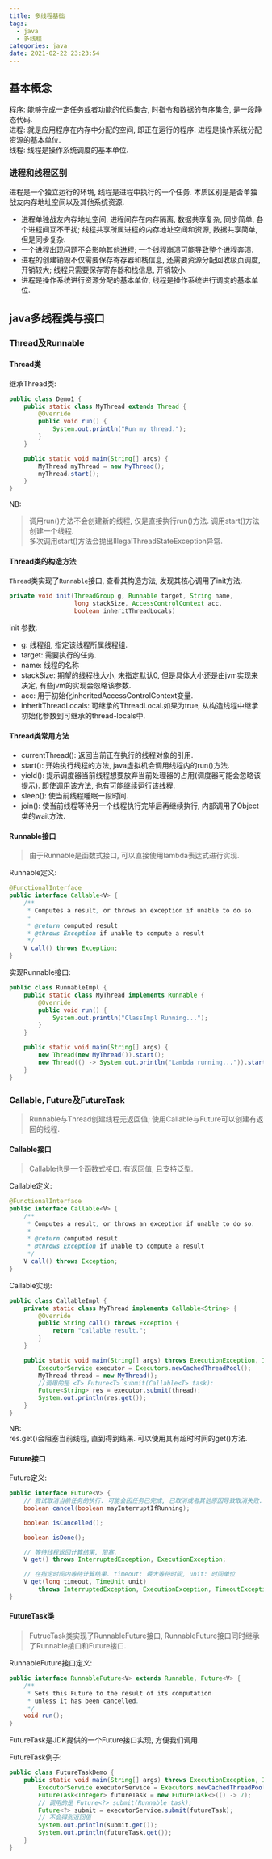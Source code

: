 ```yaml
---
title: 多线程基础
tags:
  - java
  - 多线程
categories: java
date: 2021-02-22 23:23:54
---
```

## 基本概念
程序: 能够完成一定任务或者功能的代码集合, 时指令和数据的有序集合, 是一段静态代码.  
进程: 就是应用程序在内存中分配的空间, 即正在运行的程序. 进程是操作系统分配资源的基本单位.  
线程: 线程是操作系统调度的基本单位.  

### 进程和线程区别
进程是一个独立运行的环境, 线程是进程中执行的一个任务. 本质区别是是否单独战友内存地址空间以及其他系统资源.  
- 进程单独战友内存地址空间, 进程间存在内存隔离, 数据共享复杂, 同步简单, 各个进程间互不干扰; 线程共享所属进程的内存地址空间和资源, 数据共享简单, 但是同步复杂.
- 一个进程出现问题不会影响其他进程; 一个线程崩溃可能导致整个进程奔溃.
- 进程的创建销毁不仅需要保存寄存器和栈信息, 还需要资源分配回收级页调度, 开销较大; 线程只需要保存寄存器和栈信息, 开销较小.
- 进程是操作系统进行资源分配的基本单位, 线程是操作系统进行调度的基本单位.

## java多线程类与接口
### Thread及Runnable
#### Thread类
继承Thread类: 
```java
public class Demo1 {
    public static class MyThread extends Thread {
        @Override
        public void run() {
            System.out.println("Run my thread.");
        }
    }

    public static void main(String[] args) {
        MyThread myThread = new MyThread();
        myThread.start();
    }
}
```
NB: 
> 调用run()方法不会创建新的线程, 仅是直接执行run()方法. 调用start()方法创建一个线程.  
多次调用start()方法会抛出IllegalThreadStateException异常.

#### Thread类的构造方法
`Thread`类实现了`Runnable`接口, 查看其构造方法, 发现其核心调用了init方法.
```java
private void init(ThreadGroup g, Runnable target, String name,
                  long stackSize, AccessControlContext acc,
                  boolean inheritThreadLocals)

```
init 参数:
- g: 线程组, 指定该线程所属线程组.
- target: 需要执行的任务.
- name: 线程的名称
- stackSize: 期望的线程栈大小, 未指定默认0, 但是具体大小还是由jvm实现来决定, 有些jvm的实现会忽略该参数.
- acc: 用于初始化inheritedAccessControlContext变量.
- inheritThreadLocals: 可继承的ThreadLocal.如果为true, 从构造线程中继承初始化参数到可继承的thread-locals中.

#### Thread类常用方法
- currentThread(): 返回当前正在执行的线程对象的引用.
- start(): 开始执行线程的方法, java虚拟机会调用线程内的run()方法.
- yield(): 提示调度器当前线程想要放弃当前处理器的占用(调度器可能会忽略该提示). 即使调用该方法, 也有可能继续运行该线程.
- sleep(): 使当前线程睡眠一段时间.
- join(): 使当前线程等待另一个线程执行完毕后再继续执行, 内部调用了Object类的wait方法.

#### Runnable接口
> 由于Runnable是函数式接口, 可以直接使用lambda表达式进行实现.

Runnable定义: 
```java
@FunctionalInterface
public interface Callable<V> {
    /**
     * Computes a result, or throws an exception if unable to do so.
     *
     * @return computed result
     * @throws Exception if unable to compute a result
     */
    V call() throws Exception;
}
```
实现Runnable接口: 
```java
public class RunnableImpl {
    public static class MyThread implements Runnable {
        @Override
        public void run() {
            System.out.println("ClassImpl Running...");
        }
    }

    public static void main(String[] args) {
        new Thread(new MyThread()).start();
        new Thread(() -> System.out.println("Lambda running...")).start();
    }
}
```

### Callable, Future及FutureTask
>Runnable与Thread创建线程无返回值; 使用Callable与Future可以创建有返回的线程.

#### Callable接口
> Callable也是一个函数式接口. 有返回值, 且支持泛型.  

Callable定义:
```java
@FunctionalInterface
public interface Callable<V> {
    /**
     * Computes a result, or throws an exception if unable to do so.
     *
     * @return computed result
     * @throws Exception if unable to compute a result
     */
    V call() throws Exception;
}
```
Callable实现:
```java
public class CallableImpl {
    private static class MyThread implements Callable<String> {
        @Override
        public String call() throws Exception {
            return "callable result.";
        }
    }

    public static void main(String[] args) throws ExecutionException, InterruptedException {
        ExecutorService executor = Executors.newCachedThreadPool();
        MyThread thread = new MyThread();
        //调用的是 <T> Future<T> submit(Callable<T> task):
        Future<String> res = executor.submit(thread);
        System.out.println(res.get());
    }
}
```
NB:  
res.get()会阻塞当前线程, 直到得到结果. 可以使用其有超时时间的get()方法.

#### Future接口
Future定义: 
```java
public interface Future<V> {
    // 尝试取消当前任务的执行. 可能会因任务已完成, 已取消或者其他原因导致取消失败. mayInterruptIfRunning表示是否以中断方式取消线程执行. 执行完该方法后, isDone()方法将会永远返回true. 如果该方法返回true, 那么isCancelled()方法总是返回true.
    boolean cancel(boolean mayInterruptIfRunning);

    boolean isCancelled();

    boolean isDone();

    // 等待线程返回计算结果, 阻塞.
    V get() throws InterruptedException, ExecutionException;

    // 在指定时间内等待计算结果. timeout: 最大等待时间, unit: 时间单位
    V get(long timeout, TimeUnit unit)
        throws InterruptedException, ExecutionException, TimeoutException;
}

```

#### FutureTask类
> FutrueTask类实现了RunnableFuture接口, RunnableFuture接口同时继承了Runnable接口和Future接口.  

RunnableFuture接口定义:
```java
public interface RunnableFuture<V> extends Runnable, Future<V> {
    /**
     * Sets this Future to the result of its computation
     * unless it has been cancelled.
     */
    void run();
}
```
FutureTask是JDK提供的一个Future接口实现, 方便我们调用.

FutureTask例子:
```java
public class FutureTaskDemo {
    public static void main(String[] args) throws ExecutionException, InterruptedException {
        ExecutorService executorService = Executors.newCachedThreadPool();
        FutureTask<Integer> futureTask = new FutureTask<>(() -> 7);
        // 调用的是 Future<?> submit(Runnable task);
        Future<?> submit = executorService.submit(futureTask);
        // 不会得到返回值
        System.out.println(submit.get());
        System.out.println(futureTask.get());
    }
}
```



